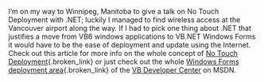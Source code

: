 I&#8217;m on my way to Winnipeg, Manitoba to give a talk on No Touch Deployment with .NET; luckily I managed to find wireless access at the Vancouver airport along the way. If I had to pick one thing about .NET that justifies a move from VB6 windows applications to VB.NET Windows Forms it would have to be the ease of deployment and update using the Internet. Check out this article for more info on the whole concept of [No Touch Deployment](http://msdn.microsoft.com/vbasic/using/building/windows/deploy/default.aspx?pull=/library/en-us/dv_vstechart/html/vbtchno-touchdeploymentinnetframework.asp){.broken_link} or just check out the whole [Windows Forms deployment area](http://msdn.microsoft.com/vbasic/using/building/windows/deploy/default.aspx){.broken_link} of the [VB Developer Center](http://msdn.microsoft.com/vbasic) on MSDN.